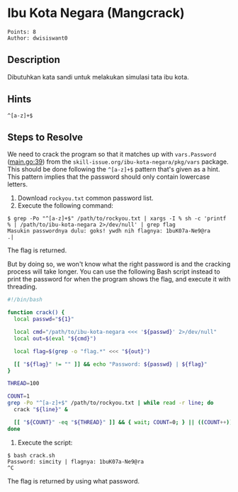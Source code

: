 # Ibu Kota Negara (Mangcrack)

```
Points: 8
Author: dwisiswant0
```

## Description

Dibutuhkan kata sandi untuk melakukan simulasi tata ibu kota.

## Hints

`^[a-z]+$`

## Steps to Resolve

We need to crack the program so that it matches up with `vars.Password` ([main.go:39](https://github.com/skill-issue-org/challenges/blob/master/ibu-kota-negara/src/main.go#L39)) from the `skill-issue.org/ibu-kota-negara/pkg/vars` package. This should be done following the `^[a-z]+$` pattern that's given as a hint. This pattern implies that the password should only contain lowercase letters.

1. Download `rockyou.txt` common password list.
2. Execute the following command:

```console
$ grep -Po "^[a-z]+$" /path/to/rockyou.txt | xargs -I % sh -c 'printf % | /path/to/ibu-kota-negara 2>/dev/null' | grep flag
Masukin passwordnya dulu: goks! ywdh nih flagnya: 1buK07a-Ne9@ra                       .|
```

The flag is returned.

But by doing so, we won't know what the right password is and the cracking process will take longer. You can use the following Bash script instead to print the password for when the program shows the flag, and execute it with threading.

```bash 
#!/bin/bash

function crack() {
  local passwd="${1}"

  local cmd="/path/to/ibu-kota-negara <<< '${passwd}' 2>/dev/null"
  local out=$(eval "${cmd}")

  local flag=$(grep -o "flag.*" <<< "${out}")

  [[ "${flag}" != "" ]] && echo "Password: ${passwd} | ${flag}"
}

THREAD=100

COUNT=1
grep -Po "^[a-z]+$" /path/to/rockyou.txt | while read -r line; do
  crack "${line}" &

  [[ "${COUNT}" -eq "${THREAD}" ]] && { wait; COUNT=0; } || ((COUNT++))
done
```

1. Execute the script:

```console
$ bash crack.sh
Password: simcity | flagnya: 1buK07a-Ne9@ra
^C
```

The flag is returned by using what password.